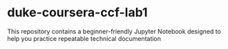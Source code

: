 # duke-coursera-ccf-lab1
This repository contains a beginner-friendly Jupyter Notebook designed to help you practice repeatable technical documentation
